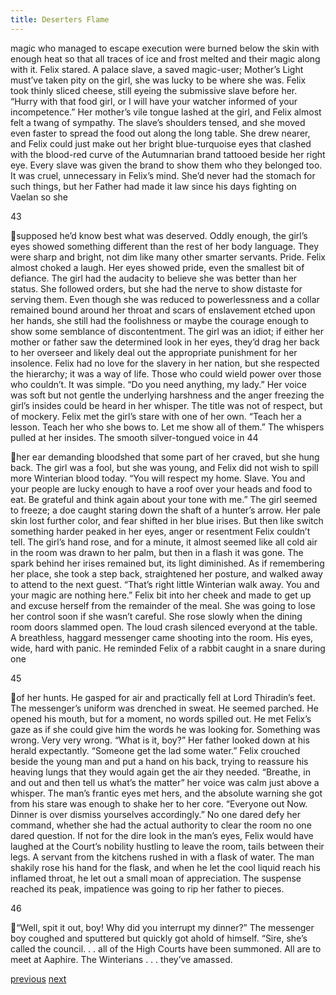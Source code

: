 ```yaml
---
title: Deserters Flame
---
```

magic who managed to escape execution were burned below the skin with
enough heat so that all traces of ice and frost melted and their magic along with
it. Felix stared. A palace slave, a saved magic-user; Mother’s Light must’ve
taken pity on the girl, she was lucky to be where she was. Felix took thinly sliced
cheese, still eyeing the submissive slave before her.
“Hurry with that food girl, or I will have your watcher informed of your
incompetence.”
Her mother’s vile tongue lashed at the girl, and Felix almost felt a twang
of sympathy.
The slave’s shoulders tensed, and she moved even faster to spread the
food out along the long table. She drew nearer, and Felix could just make out her
bright blue-turquoise eyes that clashed with the blood-red curve of the
Autumnarian brand tattooed beside her right eye.
Every slave was given the brand to show them who they belonged too. It
was cruel, unnecessary in Felix’s mind. She’d never had the stomach for such
things, but her Father had made it law since his days fighting on Vaelan so she

43

supposed he’d know best what was deserved.
Oddly enough, the girl’s eyes showed something different than the rest of
her body language. They were sharp and bright, not dim like many other smarter
servants. Pride.
Felix almost choked a laugh. Her eyes showed pride, even the smallest bit
of defiance. The girl had the audacity to believe she was better than her status.
She followed orders, but she had the nerve to show distaste for serving them.
Even though she was reduced to powerlessness and a collar remained bound
around her throat and scars of enslavement etched upon her hands, she still had
the foolishness or maybe the courage enough to show some semblance of
discontentment. The girl was an idiot; if either her mother or father saw the
determined look in her eyes, they’d drag her back to her overseer and likely deal
out the appropriate punishment for her insolence.
Felix had no love for the slavery in her nation, but she respected the
hierarchy; it was a way of life. Those who could wield power over those who
couldn’t. It was simple.
“Do you need anything, my lady.”
Her voice was soft but not gentle the underlying harshness and the anger
freezing the girl’s insides could be heard in her whisper. The title was not of
respect, but of mockery. Felix met the girl’s stare with one of her own.
“Teach her a lesson. Teach her who she bows to. Let me show all of
them.”
The whispers pulled at her insides. The smooth silver-tongued voice in
44

her ear demanding bloodshed that some part of her craved, but she hung back.
The girl was a fool, but she was young, and Felix did not wish to spill more
Winterian blood today.
“You will respect my home. Slave. You and your people are lucky
enough to have a roof over your heads and food to eat. Be grateful and think
again about your tone with me.”
The girl seemed to freeze; a doe caught staring down the shaft of a
hunter’s arrow. Her pale skin lost further color, and fear shifted in her blue irises.
But then like switch something harder peaked in her eyes, anger or resentment
Felix couldn’t tell.
The girl’s hand rose, and for a minute, it almost seemed like all cold air in
the room was drawn to her palm, but then in a flash it was gone. The spark
behind her irises remained but, its light diminished. As if remembering her place,
she took a step back, straightened her posture, and walked away to attend to the
next guest.
“That’s right little Winterian walk away. You and your magic are nothing
here.”
Felix bit into her cheek and made to get up and excuse herself from the
remainder of the meal. She was going to lose her control soon if she wasn’t
careful. She rose slowly when the dining room doors slammed open. The loud
crash silenced everyond at the table.
A breathless, haggard messenger came shooting into the room. His eyes,
wide, hard with panic. He reminded Felix of a rabbit caught in a snare during one

45

of her hunts. He gasped for air and practically fell at Lord Thiradin’s feet.
The messenger’s uniform was drenched in sweat. He seemed parched. He
opened his mouth, but for a moment, no words spilled out. He met Felix’s gaze
as if she could give him the words he was looking for. Something was wrong.
Very very wrong.
“What is it, boy?” Her father looked down at his herald expectantly.
“Someone get the lad some water.”
Felix crouched beside the young man and put a hand on his back, trying
to reassure his heaving lungs that they would again get the air they needed.
“Breathe, in and out and then tell us what’s the matter” her voice was
calm just above a whisper.
The man’s frantic eyes met hers, and the absolute warning she got from
his stare was enough to shake her to her core.
“Everyone out Now. Dinner is over dismiss yourselves accordingly.”
No one dared defy her command, whether she had the actual authority to
clear the room no one dared question. If not for the dire look in the man’s eyes,
Felix would have laughed at the Court’s nobility hustling to leave the room, tails
between their legs.
A servant from the kitchens rushed in with a flask of water. The man
shakily rose his hand for the flask, and when he let the cool liquid reach his
inflamed throat, he let out a small moan of appreciation. The suspense reached
its peak, impatience was going to rip her father to pieces.

46

“Well, spit it out, boy! Why did you interrupt my dinner?”
The messenger boy coughed and sputtered but quickly got ahold of
himself.
“Sire, she’s called the council. . . all of the High Courts have been
summoned. All are to meet at Aaphire. The Winterians . . . they’ve amassed.

[previous](desertflame-9.html)
[next](desertflame-11.html)
